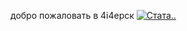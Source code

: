 добро пожаловать в 4i4ерск
[![Стата..](https://github-readme-stats.vercel.app/api?username=undefined29)](https://github.com/anuraghazra/github-readme-stats)
